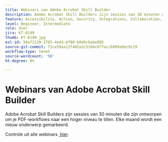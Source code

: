 ```yaml
---
title: Webinars van Adobe Acrobat Skill Builder
description: Adobe Acrobat Skill Builders zijn sessies van 30 minuten die zijn ontworpen om je PDF-workflows naar een hoger niveau te tillen
feature: Accessibility, Action, Security, Integrations, Collaboration, Edit PDF, Convert PDF, Share, Mobile, Skill Builder, Form
level: Beginner, Intermediate
role: User
jira: KT-8199
thumb: KT-8199.jpg
exl-id: 56ef2120-1765-4ed4-bf80-b048cbabe805
source-git-commit: 71ce59aa12f402a2c5104c6f7acc6809a9ec9c19
workflow-type: tm+mt
source-wordcount: '58'
ht-degree: 0%

---
```


# Webinars van Adobe Acrobat Skill Builder

Adobe Acrobat Skill Builders zijn sessies van 30 minuten die zijn ontworpen om je PDF-workflows naar een hoger niveau te tillen. Elke maand wordt een nieuw onderwerp gemarkeerd.

Controle uit alle webinars [&#x200B; hier &#x200B;](https://www.adobe.com/acrobat/business/webinars.html).